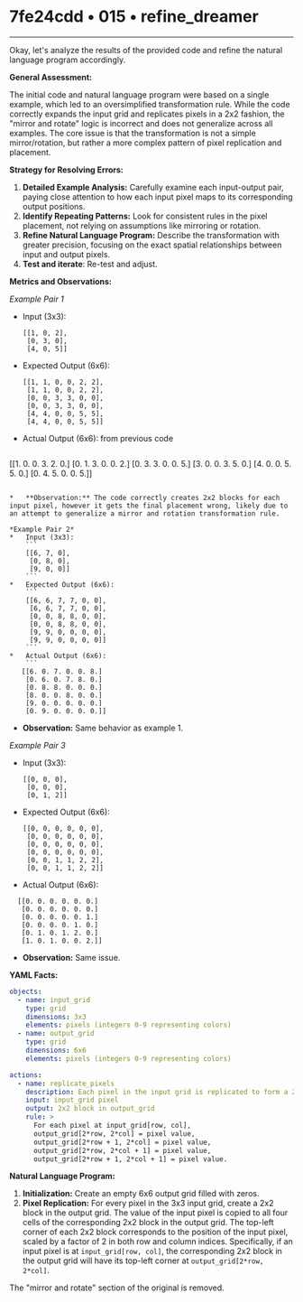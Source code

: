# 7fe24cdd • 015 • refine_dreamer

---
Okay, let's analyze the results of the provided code and refine the natural language program accordingly.

**General Assessment:**

The initial code and natural language program were based on a single example, which led to an oversimplified transformation rule. While the code correctly expands the input grid and replicates pixels in a 2x2 fashion, the "mirror and rotate" logic is incorrect and does not generalize across all examples. The core issue is that the transformation is not a simple mirror/rotation, but rather a more complex pattern of pixel replication and placement.

**Strategy for Resolving Errors:**

1.  **Detailed Example Analysis:** Carefully examine each input-output pair, paying close attention to how each input pixel maps to its corresponding output positions.
2.  **Identify Repeating Patterns:** Look for consistent rules in the pixel placement, not relying on assumptions like mirroring or rotation.
3.  **Refine Natural Language Program:** Describe the transformation with greater precision, focusing on the exact spatial relationships between input and output pixels.
4. **Test and iterate**: Re-test and adjust.

**Metrics and Observations:**

*Example Pair 1*
*   Input (3x3):
    ```
    [[1, 0, 2],
     [0, 3, 0],
     [4, 0, 5]]
    ```
*   Expected Output (6x6):
    ```
    [[1, 1, 0, 0, 2, 2],
     [1, 1, 0, 0, 2, 2],
     [0, 0, 3, 3, 0, 0],
     [0, 0, 3, 3, 0, 0],
     [4, 4, 0, 0, 5, 5],
     [4, 4, 0, 0, 5, 5]]
    ```
*   Actual Output (6x6): from previous code
    ```
   [[1. 0. 0. 3. 2. 0.]
    [0. 1. 3. 0. 0. 2.]
    [0. 3. 3. 0. 0. 5.]
    [3. 0. 0. 3. 5. 0.]
    [4. 0. 0. 5. 5. 0.]
    [0. 4. 5. 0. 0. 5.]]
```

*   **Observation:** The code correctly creates 2x2 blocks for each input pixel, however it gets the final placement wrong, likely due to an attempt to generalize a mirror and rotation transformation rule.

*Example Pair 2*
*   Input (3x3):
    ```
    [[6, 7, 0],
     [0, 8, 0],
     [9, 0, 0]]
    ```
*   Expected Output (6x6):
    ```
    [[6, 6, 7, 7, 0, 0],
     [6, 6, 7, 7, 0, 0],
     [0, 0, 8, 8, 0, 0],
     [0, 0, 8, 8, 0, 0],
     [9, 9, 0, 0, 0, 0],
     [9, 9, 0, 0, 0, 0]]
    ```
*   Actual Output (6x6):
    ```
   [[6. 0. 7. 0. 0. 8.]
    [0. 6. 0. 7. 8. 0.]
    [0. 8. 8. 0. 0. 0.]
    [8. 0. 0. 8. 0. 0.]
    [9. 0. 0. 0. 0. 0.]
    [0. 9. 0. 0. 0. 0.]]

```
*   **Observation:** Same behavior as example 1.

*Example Pair 3*
*   Input (3x3):
    ```
    [[0, 0, 0],
     [0, 0, 0],
     [0, 1, 2]]
    ```
*   Expected Output (6x6):
    ```
    [[0, 0, 0, 0, 0, 0],
     [0, 0, 0, 0, 0, 0],
     [0, 0, 0, 0, 0, 0],
     [0, 0, 0, 0, 0, 0],
     [0, 0, 1, 1, 2, 2],
     [0, 0, 1, 1, 2, 2]]
    ```
*   Actual Output (6x6):
 ```
   [[0. 0. 0. 0. 0. 0.]
    [0. 0. 0. 0. 0. 0.]
    [0. 0. 0. 0. 0. 1.]
    [0. 0. 0. 0. 1. 0.]
    [0. 1. 0. 1. 2. 0.]
    [1. 0. 1. 0. 0. 2.]]
```
*   **Observation:** Same issue.

**YAML Facts:**

```yaml
objects:
  - name: input_grid
    type: grid
    dimensions: 3x3
    elements: pixels (integers 0-9 representing colors)
  - name: output_grid
    type: grid
    dimensions: 6x6
    elements: pixels (integers 0-9 representing colors)

actions:
  - name: replicate_pixels
    description: Each pixel in the input grid is replicated to form a 2x2 block in the output grid.
    input: input_grid pixel
    output: 2x2 block in output_grid
    rule: >
      For each pixel at input_grid[row, col],
      output_grid[2*row, 2*col] = pixel value,
      output_grid[2*row + 1, 2*col] = pixel value,
      output_grid[2*row, 2*col + 1] = pixel value,
      output_grid[2*row + 1, 2*col + 1] = pixel value.
```

**Natural Language Program:**

1.  **Initialization:** Create an empty 6x6 output grid filled with zeros.
2.  **Pixel Replication:** For every pixel in the 3x3 input grid, create a 2x2 block in the output grid. The value of the input pixel is copied to all four cells of the corresponding 2x2 block in the output grid. The top-left corner of each 2x2 block corresponds to the position of the input pixel, scaled by a factor of 2 in both row and column indices. Specifically, if an input pixel is at `input_grid[row, col]`, the corresponding 2x2 block in the output grid will have its top-left corner at `output_grid[2*row, 2*col]`.

The "mirror and rotate" section of the original is removed.

